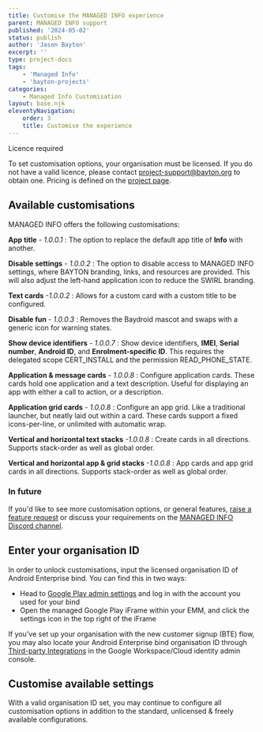 ```yaml
---
title: Customise the MANAGED INFO experience
parent: MANAGED INFO support
published: '2024-05-02'
status: publish
author: 'Jason Bayton'
excerpt: ''
type: project-docs
tags: 
    - 'Managed Info'
    - 'bayton-projects'
categories: 
    - Managed Info Customisation
layout: base.njk
eleventyNavigation: 
    order: 3
    title: Customise the experience
---
```

<div class="callout callout-orange">
<div class="callout-heading">
Licence required
</div>

To set customisation options, your organisation must be licensed. If you do not have a valid licence, please contact [project-support@bayton.org](mailto:project-support@bayton.org) to obtain one. Pricing is defined on the [project page](/projects/managed-settings/#what-does-managed-settings-cost). 

</div>

## Available customisations

MANAGED INFO offers the following customisations:

**App title** _- 1.0.0.1_
: The option to replace the default app title of **Info** with another.

**Disable settings** _- 1.0.0.2_
: The option to disable access to MANAGED INFO settings, where BAYTON branding, links, and resources are provided. This will also adjust the left-hand application icon to reduce the SWIRL branding.

**Text cards** _-1.0.0.2_
: Allows for a custom card with a custom title to be configured. 

**Disable fun** _- 1.0.0.3_
: Removes the Baydroid mascot and swaps with a generic icon for warning states.

**Show device identifiers** _- 1.0.0.7_
: Show device identifiers, **IMEI**, **Serial number**, **Android ID**, and **Enrolment-specific ID**. This requires the delegated scope CERT_INSTALL and the permission READ_PHONE_STATE.

**Application & message cards** _- 1.0.0.8_
: Configure application cards. These cards hold one application and a text description. Useful for displaying an app with either a call to action, or a description.

**Application grid cards** _- 1.0.0.8_
: Configure an app grid. Like a traditional launcher, but neatly laid out within a card. These cards support a fixed icons-per-line, or unlimited with automatic wrap.

**Vertical and horizontal text stacks** _-1.0.0.8_
: Create cards in all directions. Supports stack-order as well as global order.

**Vertical and horizontal app & grid stacks** _-1.0.0.8_
: App cards and app grid cards in all directions. Supports stack-order as well as global order.

### In future

If you'd like to see more customisation options, or general features, [raise a feature request](https://github.com/baytonorg/managed_info_tracker/issues/) or discuss your requirements on the [MANAGED INFO Discord channel](https://discord.gg/7VzRZWVkht).

## Enter your organisation ID

In order to unlock customisations, input the licensed organisation ID of Android Enterprise bind. You can find this in two ways:

- Head to [Google Play admin settings](https://play.google.com/work/adminsettings) and log in with the account you used for your bind
- Open the managed Google Play iFrame within your EMM, and click the settings icon in the top right of the iFrame

If you've set up your organisation with the new customer signup (BTE) flow, you may also locate your Android Enterprise bind organisation ID through [Third-party Integrations](https://admin.google.com/ac/devices/settings/thirdparty) in the Google Workspace/Cloud identity admin console.

## Customise available settings

With a valid organisation ID set, you may continue to configure all customisation options in addition to the standard, unlicensed & freely available configurations.